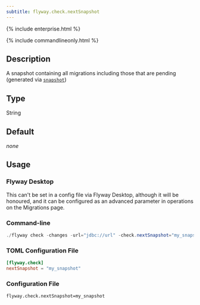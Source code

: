```yaml
---
subtitle: flyway.check.nextSnapshot
---
```


{% include enterprise.html %}

{% include commandlineonly.html %}

## Description

A snapshot containing all migrations including those that are pending (generated via [`snapshot`](Commands/snapshot))

## Type

String

## Default

<i>none</i>

## Usage

### Flyway Desktop

This can't be set in a config file via Flyway Desktop, although it will be honoured, and it can be configured as an advanced parameter in operations on the Migrations page.

### Command-line

```powershell
./flyway check -changes -url="jdbc://url" -check.nextSnapshot="my_snapshot"
```

### TOML Configuration File

```toml
[flyway.check]
nextSnapshot = "my_snapshot"
```

### Configuration File

```properties
flyway.check.nextSnapshot=my_snapshot
```